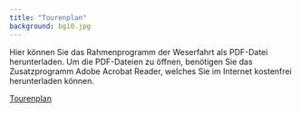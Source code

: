 ```yaml
---
title: "Tourenplan"
background: bg10.jpg
---
```

Hier können Sie das Rahmenprogramm der Weserfahrt als PDF-Datei herunterladen.
Um die PDF-Dateien zu öffnen, benötigen Sie das Zusatzprogramm Adobe Acrobat Reader, welches Sie im Internet kostenfrei herunterladen können.


<a href="/assets/images/rahmenprogramm_weserfahrt_2017.pdf" class="btn btn-outline-inverse btn-sm">Tourenplan</a>

